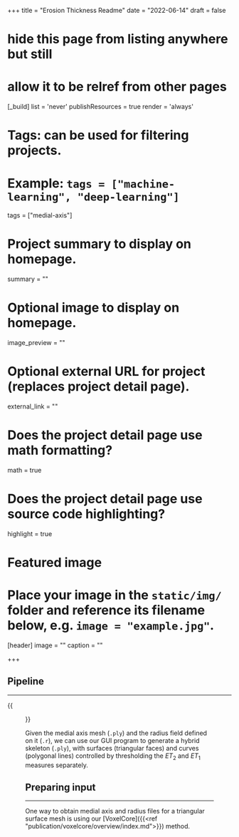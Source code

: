+++
title = "Erosion Thickness Readme"
date = "2022-06-14"
draft = false

# hide this page from listing anywhere but still
# allow it to be relref from other pages
[_build]
  list = 'never'
  publishResources = true
  render = 'always'

# Tags: can be used for filtering projects.
# Example: `tags = ["machine-learning", "deep-learning"]`
tags = ["medial-axis"]

# Project summary to display on homepage.
summary = ""

# Optional image to display on homepage.
image_preview = ""

# Optional external URL for project (replaces project detail page).
external_link = ""

# Does the project detail page use math formatting?
math = true

# Does the project detail page use source code highlighting?
highlight = true

# Featured image
# Place your image in the `static/img/` folder and reference its filename below, e.g. `image = "example.jpg"`.
[header]
image = ""
caption = ""

+++
## Pipeline
************************
{{<figure alt="fig-pipeline" src="/img/et-pipeline.png" title="Figure 1. Pipeline for generating a hybrid skeleton (with surfaces & curves) from the given medial axis.">}}

Given the medial axis mesh (`.ply`) and the radius field defined on it (`.r`), we can use our GUI program to generate a hybrid skeleton (`.ply`), with surfaces (triangular faces) and curves (polygonal lines) controlled by thresholding the $ET_2$ and $ET_1$ measures separately.


## Preparing input
************************
One way to obtain medial axis and radius files for a triangular surface mesh is using our [VoxelCore]({{<ref "publication/voxelcore/overview/index.md">}}) method.

